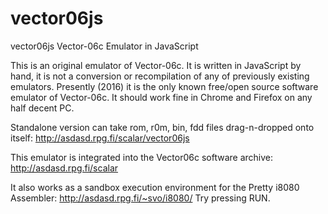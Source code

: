 # vector06js
vector06js Vector-06c Emulator in JavaScript

This is an original emulator of Vector-06c. It is written in JavaScript by hand, it is not a conversion or recompilation of any of previously existing emulators. Presently (2016) it is the only known free/open source software emulator of Vector-06c. It should work fine in Chrome and Firefox on any half decent PC.

Standalone version can take rom, r0m, bin, fdd files drag-n-dropped onto itself: http://asdasd.rpg.fi/scalar/vector06js

This emulator is integrated into the Vector06c software archive: http://asdasd.rpg.fi/scalar

It also works as a sandbox execution environment for the Pretty i8080 Assembler: http://asdasd.rpg.fi/~svo/i8080/ Try pressing RUN.

